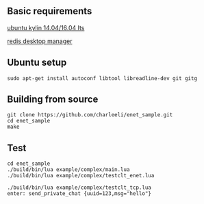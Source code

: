 ## Basic requirements
[ubuntu kylin 14.04/16.04 lts](http://www.ubuntukylin.com/downloads/)

[redis desktop manager](https://github.com/uglide/RedisDesktopManager/releases)

## Ubuntu setup
```
sudo apt-get install autoconf libtool libreadline-dev git gitg
```

## Building from source
```
git clone https://github.com/charleeli/enet_sample.git
cd enet_sample
make
```

## Test
```
cd enet_sample
./build/bin/lua example/complex/main.lua
./build/bin/lua example/complex/testclt_enet.lua

./build/bin/lua example/complex/testclt_tcp.lua
enter: send_private_chat {uuid=123,msg="hello"}
```
